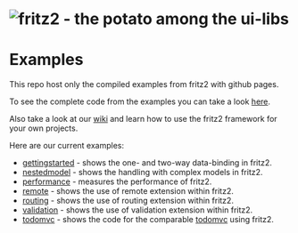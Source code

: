 # ![fritz2 - the potato among the ui-libs](https://github.com/jwstegemann/fritz2/raw/master/docs/fritz2-logo-small.png)

# Examples
This repo host only the compiled examples from fritz2 with github pages.

To see the complete code from the examples you can take a look [here](https://github.com/jwstegemann/fritz2).

Also take a look at our [wiki](https://github.com/jwstegemann/fritz2/wiki)
and learn how to use the fritz2 framework for your own projects.

Here are our current examples:
* [gettingstarted](https://jamowei.github.io/fritz2-examples/gettingstarted/build/distributions/index.html) - shows the one- and two-way data-binding in fritz2.
* [nestedmodel](https://jamowei.github.io/fritz2-examples/nestedmodel/build/distributions/index.html) - shows the handling with complex models in fritz2.
* [performance](https://jamowei.github.io/fritz2-examples/performance/build/distributions/index.html) - measures the performance of fritz2.
* [remote](https://jamowei.github.io/fritz2-examples/remote/build/distributions/index.html) - shows the use of remote extension within fritz2.
* [routing](https://jamowei.github.io/fritz2-examples/routing/build/distributions/index.html) - shows the use of routing extension within fritz2.
* [validation](https://jamowei.github.io/fritz2-examples/validation/build/distributions/index.html) - shows the use of validation extension within fritz2.
* [todomvc](https://jamowei.github.io/fritz2-examples/todomvc/build/distributions/index.html) - shows the code for the comparable [todomvc](http://todomvc.com) using fritz2.